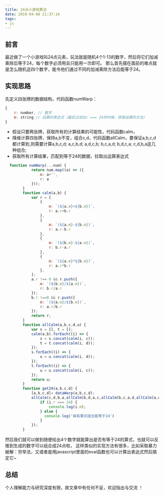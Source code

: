 ```yaml
---
title: 24点小游戏算法
date: 2019-04-08 21:37:14
tags: 
- js
---
```


## 前言

最近做了一个小游戏叫24点元素，玩法就是随机4个1-13的数字，然后将它们加减乘除后等于24，每个数字必须用且只能用一次即可。 那么首先摆在面前的难点就是怎么随机这四个数字，能令他们通过不同的加减乘除方法后能等于24。

<!-- more -->

## 实现思路

先定义四张牌的数据结构，代码函数numWarp：
```javascript
{
    r: number, // 数字
    m: string // 运算的表达式（最后过滤出r === 24的时候，获取运算的方法）
}
```
- 假设只要两张牌，获取所有的计算结果的可能性，代码函数calm，
- 降维计算四张牌，保持a,b不变，组合c,d，代码函数allCalm，要保证a,b,c,d都计算到,则需要计算a,b,c,d; a,c,b,d; a,d,c,b; b,c,a,d; b,d,c,a; c,d,b,a这几种组合;
- 获取所有计算结果，匹配到等于24的数据，拉取出运算表达式

```javascript
  function numWarp(...num) {
            return num.map((a) => ({
                m: a+'',
                r: a
            }));
        }
        function calm(a,b) {
            var r = [
                {
                    m: `(${a.m}+${b.m})`,
                    r: a.r+b.r
                },
                {
                    m: `(${a.m}-${b.m})`,
                    r: a.r-b.r
                },
                {
                    m: `(${b.m}-${a.m})`,
                    r: b.r-a.r
                },
                {
                    m: `(${a.m}*${b.m})`,
                    r: a.r*b.r
                },
            ];
            a.r !== 0 && r.push({
                m: `(${b.m}/${a.m})`,
                r: b.r/a.r
            });
            b.r !==0 && r.push({
                m: `(${a.m}/${b.m})`,
                r: a.r/b.r
            });
            return r;
        }
        function allCalm(a,b,c,d,u) {
            var s = [], t = [];
            calm(a,b).forEach((i) => {
                s = s.concat(calm(i, c));
                t = t.concat(calm(i, d));
            });
            s.forEach((i) => {
                u = u.concat(calm(i, d));
            });
            t.forEach((i) => {
                u = u.concat(calm(i, c));
            });
            return u;
        }
        function get24(a,b,c,d) {
            [a,b,c,d]= dataWarp(a,b,c,d);
            allCalm(c,d,b,a,allCalm(b,d,a,c,allCalm(b,c,a,d,allCalm(a,d,b,c,allCalm(a,c,b,d,allCalm(a,b,c,d,[])))))).forEach((i) => {
                if (i.r === 24) {
                    console.log(i.m);
                } else {
                  console.log('妹有算式组合能等于24')
                }
            });
        }
```
然后我们就可以做到随便给出4个数字就能算出是否有等于24的算式，也就可以反推到生成的数字可以组合成24点啦， 这样类似的实现方法有很多，比如采取暴力破解：穷举法，又或者是用javascript里面的eval函数也可以计算出表达式然后搞定它~

## 总结

个人理解能力与研究深度有限，故文章中有任何不妥，欢迎指出与交流 ！